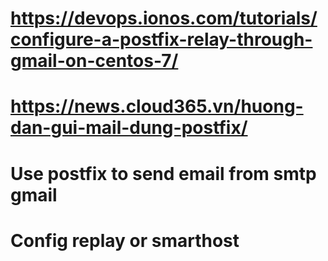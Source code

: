 # https://devops.ionos.com/tutorials/configure-a-postfix-relay-through-gmail-on-centos-7/
# https://news.cloud365.vn/huong-dan-gui-mail-dung-postfix/
# Use postfix to send email from smtp gmail
# Config replay or smarthost